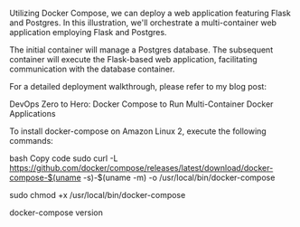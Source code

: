 
Utilizing Docker Compose, we can deploy a web application featuring Flask and Postgres.
In this illustration, we'll orchestrate a multi-container web application employing Flask and Postgres.

The initial container will manage a Postgres database.
The subsequent container will execute the Flask-based web application, facilitating communication with the database container.

For a detailed deployment walkthrough, please refer to my blog post:

DevOps Zero to Hero: Docker Compose to Run Multi-Container Docker Applications

To install docker-compose on Amazon Linux 2, execute the following commands:

bash
Copy code
sudo curl -L https://github.com/docker/compose/releases/latest/download/docker-compose-$(uname -s)-$(uname -m) -o /usr/local/bin/docker-compose

sudo chmod +x /usr/local/bin/docker-compose

docker-compose version



